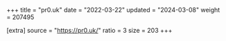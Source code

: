 +++
title = "pr0.uk"
date = "2022-03-22"
updated = "2024-03-08"
weight = 207495

[extra]
source = "https://pr0.uk/"
ratio = 3
size = 203
+++

